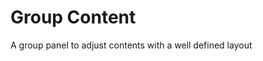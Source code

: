 <!-- This README file is going to be the one displayed on the Grafana.com website for your plugin -->

# Group Content

A group panel to adjust contents with a well defined layout
